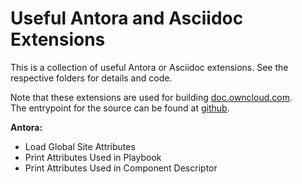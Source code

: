 # Useful Antora and Asciidoc Extensions

This is a collection of useful Antora or Asciidoc extensions.
See the respective folders for details and code.

Note that these extensions are used for building [doc.owncloud.com](https://doc.owncloud.com).\
The entrypoint for the source can be found at [github](https://github.com/owncloud/docs).

**Antora:**
* Load Global Site Attributes
* Print Attributes Used in Playbook
* Print Attributes Used in Component Descriptor
